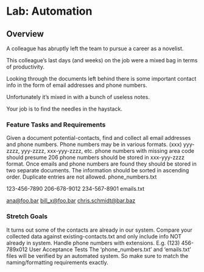 # Lab: Automation

## Overview

A colleague has abruptly left the team to pursue a career as a novelist.

This colleague’s last days (and weeks) on the job were a mixed bag in terms of productivity.

Looking through the documents left behind there is some important contact info in the form of email addresses and phone numbers.

Unfortunately it’s mixed in with a bunch of useless notes.

Your job is to find the needles in the haystack.

### Feature Tasks and Requirements

Given a document potential-contacts, find and collect all email addresses and phone numbers.
Phone numbers may be in various formats.
(xxx) yyy-zzzz, yyy-zzzz, xxx-yyy-zzzz, etc.
phone numbers with missing area code should presume 206
phone numbers should be stored in xxx-yyy-zzzz format.
Once emails and phone numbers are found they should be stored in two separate documents.
The information should be sorted in ascending order.
Duplicate entries are not allowed.
phone_numbers.txt

123-456-7890
206-678-9012
234-567-8901
emails.txt

ana@foo.bar
bill_x@foo.bar
chris.schmidt@bar.baz

### Stretch Goals

It turns out some of the contacts are already in our system.
Compare your collected data against existing-contacts.txt and only include info NOT already in system.
Handle phone numbers with extensions. E.g. (123) 456-789x012
User Acceptance Tests
The ‘phone_numbers.txt’ and ‘emails.txt’ files will be verified by an automated system. So make sure to match the naming/formatting requirements exactly.
